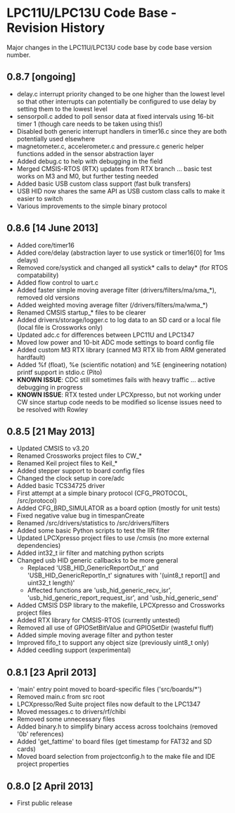 # LPC11U/LPC13U Code Base - Revision History #

Major changes in the LPC11U/LPC13U code base by code base version number.

## 0.8.7 [ongoing] ##

- delay.c interrupt priority changed to be one higher than the lowest level so that other interrupts can potentially be configured to use delay by setting them to the lowest level
- sensorpoll.c added to poll sensor data at fixed intervals using 16-bit timer 1 (though care needs to be taken using this!)
- Disabled both generic interrupt handlers in timer16.c since they are both potentially used elsewhere
- magnetometer.c, accelerometer.c and pressure.c generic helper functions added in the sensor abstraction layer
- Added debug.c to help with debugging in the field
- Merged CMSIS-RTOS (RTX) updates from RTX branch ... basic test works on M3 and M0, but further testing needed
- Added basic USB custom class support (fast bulk transfers)
- USB HID now shares the same API as USB custom class calls to make it easier to switch
- Various improvements to the simple binary protocol

## 0.8.6 [14 June 2013] ##

- Added core/timer16
- Added core/delay (abstraction layer to use systick or timer16[0] for 1ms delays)
- Removed core/systick and changed all systick* calls to delay* (for RTOS compatability)
- Added flow control to uart.c
- Added faster simple moving average filter (drivers/filters/ma/sma\_*), removed old versions
- Added weighted moving average filter (/drivers/filters/ma/wma\_*)
- Renamed CMSIS startup_* files to be clearer
- Added drivers/storage/logger.c to log data to an SD card or a local file (local file is Crossworks only)
- Updated adc.c for differences between LPC11U and LPC1347
- Moved low power and 10-bit ADC mode settings to board config file
- Added custom M3 RTX library (canned M3 RTX lib from ARM generated hardfault)
- Added %f (float), %e (scientific notation) and %E (engineering notation) printf support in stdio.c (Pito)
- **KNOWN ISSUE**: CDC still sometimes fails with heavy traffic ... active debugging in progress
- **KNOWN ISSUE**: RTX tested under LPCXpresso, but not working under CW since startup code needs to be modified so license issues need to be resolved with Rowley

## 0.8.5 [21 May 2013] ##

- Updated CMSIS to v3.20
- Renamed Crossworks project files to CW_*
- Renamed Keil project files to Keil_*
- Added stepper support to board config files
- Changed the clock setup in core/adc
- Added basic TCS34725 driver
- First attempt at a simple binary protocol (CFG_PROTOCOL, /src/protocol)
- Added CFG\_BRD\_SIMULATOR as a board option (mostly for unit tests)
- Fixed negative value bug in timespanCreate
- Renamed /src/drivers/statistics to /src/drivers/filters
- Added some basic Python scripts to test the IIR filter
- Updated LPCXpresso project files to use /cmsis (no more external dependencies)
- Added int32_t iir filter and matching python scripts
- Changed usb HID generic callbacks to be more general
  - Replaced 'USB\_HID\_GenericReportOut\_t' and 'USB\_HID\_GenericReportIn\_t' signatures with '(uint8\_t report[] and uint32\_t length)'
  - Affected functions are 'usb\_hid\_generic\_recv\_isr', 'usb\_hid\_generic\_report\_request\_isr', and 'usb\_hid\_generic\_send'
- Added CMSIS DSP library to the makefile, LPCXpresso and Crossworks project files
- Added RTX library for CMSIS-RTOS (currently untested)
- Removed all use of GPIOSetBitValue and GPIOSetDir (wasteful fluff)
- Added simple moving average filter and python tester
- Improved fifo_t to support any object size (previously uint8_t only)
- Added ceedling support (experimental)

## 0.8.1 [23 April 2013] ##

- 'main' entry point moved to board-specific files ('src/boards/*')
- Removed main.c from src root
- LPCXpresso/Red Suite project files now default to the LPC1347
- Moved messages.c to drivers/rf/chibi
- Removed some unnecessary files
- Added binary.h to simplify binary access across toolchains (removed '0b' references)
- Added 'get_fattime' to board files (get timestamp for FAT32 and SD cards)
- Moved board selection from projectconfig.h to the make file and IDE project properties

## 0.8.0 [2 April 2013] ##

- First public release
